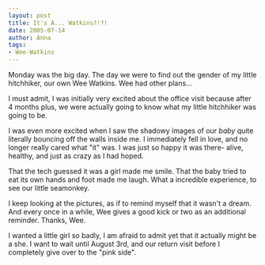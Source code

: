 ```yaml
---
layout: post
title: It's A... Watkins?!?!
date: 2005-07-14
author: Anna
tags:
- Wee-Watkins
---
```


Monday was the big day. The day we were to find out the gender of my little hitchhiker, our own Wee Watkins. Wee had other plans...
<!--more-->
I must admit, I was initially very excited about the office visit because after 4 months plus, we were actually going to know what my little hitchhiker was going to be.

I was even more excited when I saw the shadowy images of our <i>baby</i> quite literally bouncing off the walls inside me. I immediately fell in love, and no longer really cared what "it" was. I was just so happy it was there- alive, healthy, and just as crazy as I had hoped.

That the tech guessed it was a girl made me smile. That the baby tried to eat its own hands and foot made me laugh. What a incredible experience, to see our little seamonkey.

I keep looking at the pictures, as if to remind myself that it wasn't a dream. And every once in a while, Wee gives a good kick or two as an additional reminder. Thanks, Wee.

I wanted a little girl so badly, I am afraid to admit yet that it actually might be a she. I want to wait until August 3rd, and our return visit before I completely give over to the "pink side".